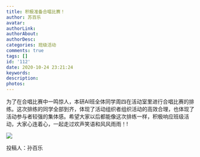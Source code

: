 ```yaml
---
title: 积极准备合唱比赛！
author: 苏百乐
avatar: 
authorLink: 
authorAbout: 
authorDesc: 
categories: 班级活动
comments: true
tags: []
id: '112'
date: 2020-10-24 23:21:24
keywords:
description:
photos:
---
```


为了在合唱比赛中一鸣惊人，本研AI班全体同学周四在活动室里进行合唱比赛的排练。这次排练的同学全部到齐，体现了活动组织者组织活动的高效合理，也体现了活动参与者较强的集体感。希望大家以后都能像这次排练一样，积极响应班级活动，大家心连着心，一起走过欢声笑语和风风雨雨！!

![](https://cdn.jsdelivr.net/gh/aiupc/drawingbed/img/QQ截图20201024232029-300x225.png)

投稿人：孙百乐